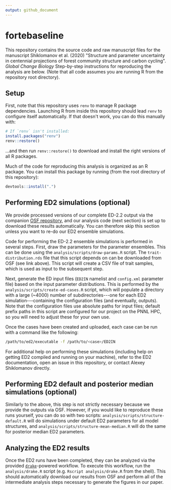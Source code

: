 ```yaml
---
output: github_document
---
```


# fortebaseline

This repository contains the source code and raw manuscript files for the manuscript Shiklomanov et al. (2020) "Structure and parameter uncertainty in centennial projections of forest community structure and carbon cycling". _Global Change Biology_
Step-by-step instructions for reproducing the analysis are below.
(Note that all code assumes you are running R from the repository root directory).

## Setup

First, note that this repository uses `renv` to manage R package dependencies.
Launching R from inside this repository should lead `renv` to configure itself automatically.
If that doesn't work, you can do this manually with:

``` r
# If `renv` isn't installed:
install.packages("renv")
renv::restore()
```

...and then run `renv::restore()` to download and install the right versions of all R packages.

Much of the code for reproducing this analysis is organized as an R package.
You can install this package by running (from the root directory of this repository):

``` r
devtools::install(".")
```

## Performing ED2 simulations (optional)

We provide processed versions of our complete ED-2.2 output via the companion [OSF repository](https://osf.io/dznuf/), and our analysis code (next section) is set up to download these results automatically.
You can therefore skip this section unless you want to re-do our ED2 ensemble simulations.

Code for performing the ED-2.2 ensemble simulations is performed in several steps.
First, draw the parameters for the parameter ensembles.
This can be done using the `analysis/scripts/draw-params.R` script.
The `trait-distribution.rds` file that this script depends on can be downloaded from OSF (see link above).
This script will create a CSV file of trait samples, which is used as input to the subsequent step.

Next, generate the ED input files (`ED2IN` namelist and `config.xml` parameter file) based on the input parameter distributions.
This is performed by the `analysis/scripts/create-ed-cases.R` script, which will populate a directory with a large (~4000) number of subdirectories---one for each ED2 simulation---containing the configuration files (and eventually, outputs).
Note that the configuration files use absolute paths for input files; default prefix paths in this script are configured for our project on the PNNL HPC, so you will need to adjust these for your own use.

Once the cases have been created and uploaded, each case can be run with a command like the following:

```sh
/path/to/ed2/executable -f /path/to/<case>/ED2IN
```

For additional help on performing these simulations (including help on getting ED2 compiled and running on your machine), refer to the ED2 documentation, open an issue in this repository, or contact Alexey Shiklomanov directly.

## Performing ED2 default and posterior median simulations (optional)

Similarly to the above, this step is not strictly necessary because we provide the outputs via OSF.
However, if you would like to reproduce these runs yourself, you can do so with two scripts:
`analysis/scripts/structure-default.R` will do simulations under default ED2 parameters for all model structures, and
`analysis/scripts/structure-mean-median.R` will do the same for posterior median ED2 parameters.

## Analyzing the ED2 results

Once the ED2 runs have been completed, they can be analyzed via the provided [`drake`](https://github.com/ropensci/drake)-powered workflow.
To execute this workflow, run the `analysis/drake.R` script (e.g. `Rscript analysis/drake.R` from the shell).
This should automatically download our results from OSF and perform all of the intermediate analysis steps necessary to generate the figures in our paper.
